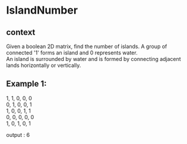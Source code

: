 # IslandNumber

## context 
Given a boolean 2D matrix, find the number of islands. A group of connected '1' forms an island and 0 represents water.  
An island is surrounded by water and is formed by connecting adjacent lands horizontally or vertically.  

## Example 1:
                  
1, 1, 0, 0, 0  
0, 1, 0, 0, 1  
1, 0, 0, 1, 1  
0, 0, 0, 0, 0  
1, 0, 1, 0, 1  
  
output : 6 


 
                   
